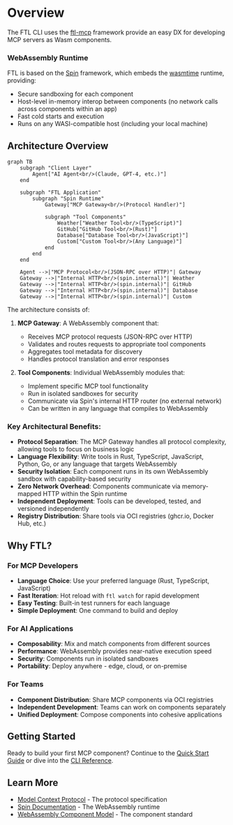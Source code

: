 # Overview

The FTL CLI uses the [ftl-mcp](https://github.com/fastertools/ftl-mcp) framework provide an easy DX for developing MCP servers as Wasm components.

### WebAssembly Runtime

FTL is based on the [Spin](https://www.fermyon.com/spin) framework, which embeds the [wasmtime](https://github.com/bytecodealliance/wasmtime) runtime, providing:
- Secure sandboxing for each component
- Host-level in-memory interop between components (no network calls across components within an app)
- Fast cold starts and execution
- Runs on any WASI-compatible host (including your local machine)

## Architecture Overview

```mermaid
graph TB
    subgraph "Client Layer"
        Agent["AI Agent<br/>(Claude, GPT-4, etc.)"]
    end
    
    subgraph "FTL Application" 
        subgraph "Spin Runtime"
            Gateway["MCP Gateway<br/>(Protocol Handler)"]
            
            subgraph "Tool Components"
                Weather["Weather Tool<br/>(TypeScript)"]
                GitHub["GitHub Tool<br/>(Rust)"]
                Database["Database Tool<br/>(JavaScript)"]
                Custom["Custom Tool<br/>(Any Language)"]
            end
        end
    end
    
    Agent -->|"MCP Protocol<br/>(JSON-RPC over HTTP)"| Gateway
    Gateway -->|"Internal HTTP<br/>(spin.internal)"| Weather
    Gateway -->|"Internal HTTP<br/>(spin.internal)"| GitHub
    Gateway -->|"Internal HTTP<br/>(spin.internal)"| Database
    Gateway -->|"Internal HTTP<br/>(spin.internal)"| Custom
```

The architecture consists of:

1. **MCP Gateway**: A WebAssembly component that:
   - Receives MCP protocol requests (JSON-RPC over HTTP)
   - Validates and routes requests to appropriate tool components
   - Aggregates tool metadata for discovery
   - Handles protocol translation and error responses

2. **Tool Components**: Individual WebAssembly modules that:
   - Implement specific MCP tool functionality
   - Run in isolated sandboxes for security
   - Communicate via Spin's internal HTTP router (no external network)
   - Can be written in any language that compiles to WebAssembly

### Key Architectural Benefits:

- **Protocol Separation**: The MCP Gateway handles all protocol complexity, allowing tools to focus on business logic
- **Language Flexibility**: Write tools in Rust, TypeScript, JavaScript, Python, Go, or any language that targets WebAssembly
- **Security Isolation**: Each component runs in its own WebAssembly sandbox with capability-based security
- **Zero Network Overhead**: Components communicate via memory-mapped HTTP within the Spin runtime
- **Independent Deployment**: Tools can be developed, tested, and versioned independently
- **Registry Distribution**: Share tools via OCI registries (ghcr.io, Docker Hub, etc.)

## Why FTL?

### For MCP Developers

- **Language Choice**: Use your preferred language (Rust, TypeScript, JavaScript)
- **Fast Iteration**: Hot reload with `ftl watch` for rapid development
- **Easy Testing**: Built-in test runners for each language
- **Simple Deployment**: One command to build and deploy

### For AI Applications

- **Composability**: Mix and match components from different sources
- **Performance**: WebAssembly provides near-native execution speed
- **Security**: Components run in isolated sandboxes
- **Portability**: Deploy anywhere - edge, cloud, or on-premise

### For Teams

- **Component Distribution**: Share MCP components via OCI registries
- **Independent Development**: Teams can work on components separately
- **Unified Deployment**: Compose components into cohesive applications

## Getting Started

Ready to build your first MCP component? Continue to the [Quick Start Guide](./quickstart.md) or dive into the [CLI Reference](./cli-reference.md).

## Learn More

- [Model Context Protocol](https://modelcontextprotocol.io) - The protocol specification
- [Spin Documentation](https://developer.fermyon.com/spin) - The WebAssembly runtime
- [WebAssembly Component Model](https://component-model.bytecodealliance.org/) - The component standard